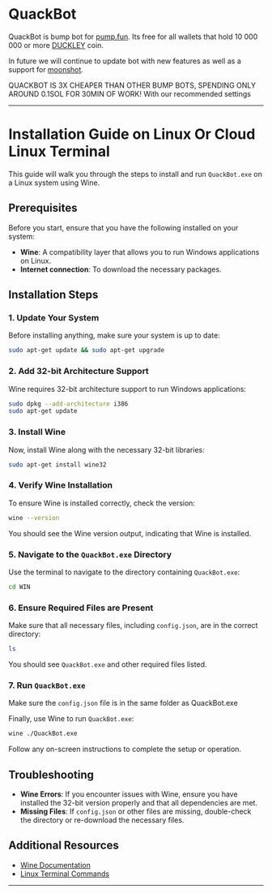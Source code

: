# QuackBot

QuackBot is bump bot for [pump.fun](https://www.pump.fun). Its free for all wallets that hold 10 000 000 or more [DUCKLEY](https://pump.fun/3FbCDeGKdniHfpKnvmdejsPZvJVzQ13FX85bksvBpump) coin.

In future we will continue to update bot with new features as well as a support for [moonshot](https://dexscreener.com/moonshot).

QUACKBOT IS 3X CHEAPER THAN OTHER BUMP BOTS, SPENDING ONLY AROUND 0.1SOL FOR 30MIN OF WORK! With our recommended settings



---

# Installation Guide on Linux Or Cloud Linux Terminal

This guide will walk you through the steps to install and run `QuackBot.exe` on a Linux system using Wine.

## Prerequisites

Before you start, ensure that you have the following installed on your system:

- **Wine**: A compatibility layer that allows you to run Windows applications on Linux.
- **Internet connection**: To download the necessary packages.

## Installation Steps

### 1. Update Your System

Before installing anything, make sure your system is up to date:

```bash
sudo apt-get update && sudo apt-get upgrade
```

### 2. Add 32-bit Architecture Support

Wine requires 32-bit architecture support to run Windows applications:

```bash
sudo dpkg --add-architecture i386
sudo apt-get update
```

### 3. Install Wine

Now, install Wine along with the necessary 32-bit libraries:

```bash
sudo apt-get install wine32
```

### 4. Verify Wine Installation

To ensure Wine is installed correctly, check the version:

```bash
wine --version
```

You should see the Wine version output, indicating that Wine is installed.

### 5. Navigate to the `QuackBot.exe` Directory

Use the terminal to navigate to the directory containing `QuackBot.exe`:

```bash
cd WIN
```

### 6. Ensure Required Files are Present

Make sure that all necessary files, including `config.json`, are in the correct directory:

```bash
ls
```

You should see `QuackBot.exe` and other required files listed.

### 7. Run `QuackBot.exe`
Make sure the `config.json` file is in the same folder as QuackBot.exe

Finally, use Wine to run `QuackBot.exe`:

```bash
wine ./QuackBot.exe
```

Follow any on-screen instructions to complete the setup or operation.

## Troubleshooting

- **Wine Errors**: If you encounter issues with Wine, ensure you have installed the 32-bit version properly and that all dependencies are met.
- **Missing Files**: If `config.json` or other files are missing, double-check the directory or re-download the necessary files.

## Additional Resources

- [Wine Documentation](https://wiki.winehq.org/Documentation)
- [Linux Terminal Commands](https://www.tldp.org/LDP/abs/html/)

---
